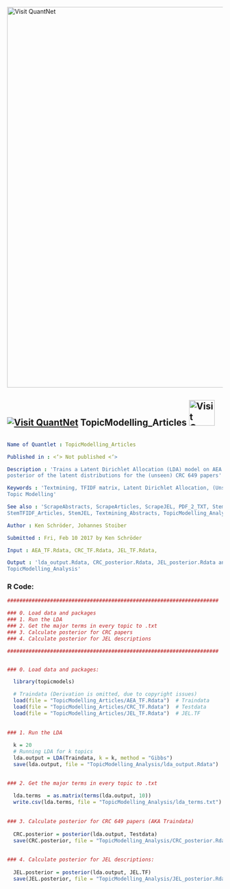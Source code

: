 
[<img src="https://github.com/QuantLet/Styleguide-and-FAQ/blob/master/pictures/banner.png" width="888" alt="Visit QuantNet">](http://quantlet.de/)

## [<img src="https://github.com/QuantLet/Styleguide-and-FAQ/blob/master/pictures/qloqo.png" alt="Visit QuantNet">](http://quantlet.de/) **TopicModelling_Articles** [<img src="https://github.com/QuantLet/Styleguide-and-FAQ/blob/master/pictures/QN2.png" width="60" alt="Visit QuantNet 2.0">](http://quantlet.de/)

```yaml

Name of Quantlet : TopicModelling_Articles

Published in : <‘> Not published <‘>

Description : 'Trains a Latent Dirichlet Allocation (LDA) model on AEA papers and calculate the
posterior of the latent distributions for the (unseen) CRC 649 papers'

Keywords : 'Textmining, TFIDF matrix, Latent Dirichlet Allocation, (Unsupervised) Machine Learning,
Topic Modelling'

See also : 'ScrapeAbstracts, ScrapeArticles, ScrapeJEL, PDF_2_TXT, StemTFIDF_Abstracts,
StemTFIDF_Articles, StemJEL, Textmining_Abstracts, TopicModelling_Analysis'

Author : Ken Schröder, Johannes Stoiber

Submitted : Fri, Feb 10 2017 by Ken Schröder

Input : AEA_TF.Rdata, CRC_TF.Rdata, JEL_TF.Rdata,

Output : 'lda_output.Rdata, CRC_posterior.Rdata, JEL_posterior.Rdata and lda_terms.txt to
TopicModelling_Analysis'

```


### R Code:
```r
#####################################################################

### 0. Load data and packages
### 1. Run the LDA
### 2. Get the major terms in every topic to .txt
### 3. Calculate posterior for CRC papers
### 4. Calculate posterior for JEL descriptions

#####################################################################


### 0. Load data and packages:

  library(topicmodels)

  # Traindata (Derivation is omitted, due to copyright issues)
  load(file = "TopicModelling_Articles/AEA_TF.Rdata")  # Traindata
  load(file = "TopicModelling_Articles/CRC_TF.Rdata")  # Testdata
  load(file = "TopicModelling_Articles/JEL_TF.Rdata")  # JEL.TF
  
  
### 1. Run the LDA
  
  k = 20
  # Running LDA for k topics  
  lda.output = LDA(Traindata, k = k, method = "Gibbs") 
  save(lda.output, file = "TopicModelling_Analysis/lda_output.Rdata") 

    
### 2. Get the major terms in every topic to .txt
  
  lda.terms  = as.matrix(terms(lda.output, 10)) 
  write.csv(lda.terms, file = "TopicModelling_Analysis/lda_terms.txt")
  
  
### 3. Calculate posterior for CRC 649 papers (AKA Traindata)
  
  CRC.posterior = posterior(lda.output, Testdata) 
  save(CRC.posterior, file = "TopicModelling_Analysis/CRC_posterior.Rdata")
  
  
### 4. Calculate posterior for JEL descriptions:
  
  JEL.posterior = posterior(lda.output, JEL.TF)
  save(JEL.posterior, file = "TopicModelling_Analysis/JEL_posterior.Rdata")
  
```
